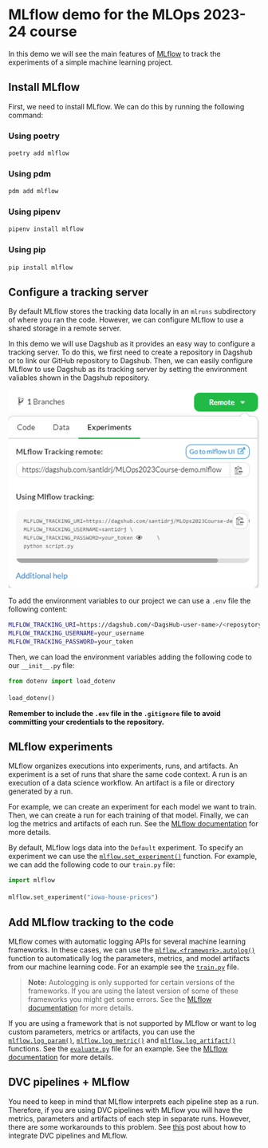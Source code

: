 # MLflow demo for the MLOps 2023-24 course
In this demo we will see the main features of [MLflow](https://mlflow.org/) to track the experiments of a simple machine
learning project.

## Install MLflow
First, we need to install MLflow. We can do this by running the following command:

### Using poetry
```bash
poetry add mlflow
```

### Using pdm
```bash
pdm add mlflow
```

### Using pipenv
```bash
pipenv install mlflow
```

### Using pip
```bash
pip install mlflow
```

## Configure a tracking server
By default MLflow stores the tracking data locally in an `mlruns` subdirectory of where you ran the code. However, we
can configure MLflow to use a shared storage in a remote server.

In this demo we will use Dagshub  as it provides an easy
way to configure a tracking server. To do this, we first need to create a repository in Dagshub or to link our GitHub
repository to Dagshub. Then, we can easily configure MLflow to use Dagshub as its tracking server by setting the
environment valiables shown in the Dagshub repository.

<p align="center">
    <img src="static/dagshub-mlflow-config.png" width="700" alt="Dagshub MLflow configuration">
</p>

To add the environment variables to our project we can use a `.env` file the following content:

```bash
MLFLOW_TRACKING_URI=https://dagshub.com/<DagsHub-user-name>/<reposytory-name>.mlflow
MLFLOW_TRACKING_USERNAME=your_username
MLFLOW_TRACKING_PASSWORD=your_token
```

Then, we can load the environment variables adding the following code to our `__init__.py` file:

```python
from dotenv import load_dotenv

load_dotenv()
```

**Remember to include the `.env` file in the `.gitignore` file to avoid committing your credentials to the repository.**

## MLflow experiments
MLflow organizes executions into experiments, runs, and artifacts. An experiment is a set of runs that share the same
code context. A run is an execution of a data science workflow. An artifact is a file or directory generated by a run.

For example, we can create an experiment for each model we want to train. Then, we can create a run for each training of
that model. Finally, we can log the metrics and artifacts of each run.
See the [MLflow documentation](https://mlflow.org/docs/latest/concepts.html#experiments) for more details.

By default, MLflow logs data into the `Default` experiment. To specify an experiment we can use the
[`mlflow.set_experiment()`](https://mlflow.org/docs/latest/python_api/mlflow.html#mlflow.set_experiment) function.
For example, we can add the following code to our `train.py` file:

```python
import mlflow

mlflow.set_experiment("iowa-house-prices")
```

## Add MLflow tracking to the code
MLflow comes with automatic logging APIs for several machine learning frameworks. In these cases, we can use the
[`mlflow.<framework>.autolog()`](https://mlflow.org/docs/latest/tracking.html#automatic-logging) function to automatically
log the parameters, metrics, and model artifacts from our machine learning code.
For an example see the [`train.py`](../src/train.py) file.

> **Note:** Autologging is only supported for certain versions of the frameworks. If you are using the latest version of
some of these frameworks you might get some errors.
See the [MLflow documentation](https://mlflow.org/docs/latest/tracking.html#automatic-logging) for more details.

If you are using a framework that is not supported by MLflow or want to log custom parameters, metrics or artifacts, you
can use the [`mlflow.log_param()`](https://mlflow.org/docs/latest/python_api/mlflow.html#mlflow.log_param),
[`mlflow.log_metric()`](https://mlflow.org/docs/latest/python_api/mlflow.html#mlflow.log_metric) and
[`mlflow.log_artifact()`](https://mlflow.org/docs/latest/python_api/mlflow.html#mlflow.log_artifact) functions. See the
[`evaluate.py`](../src/evaluate.py) file for an example.
See the [MLflow documentation](https://mlflow.org/docs/latest/tracking.html#logging-data-to-runs) for more details.

## DVC pipelines + MLflow
You need to keep in mind that MLflow interprets each pipeline step as a run. Therefore, if you are using DVC pipelines
with MLflow you will have the metrics, parameters and artifacts of each step in separate runs. However, there are some
workarounds to this problem. See [this](https://www.sicara.fr/blog-technique/dvc-pipeline-runs-mlflow) post about how to
integrate DVC pipelines and MLflow.
